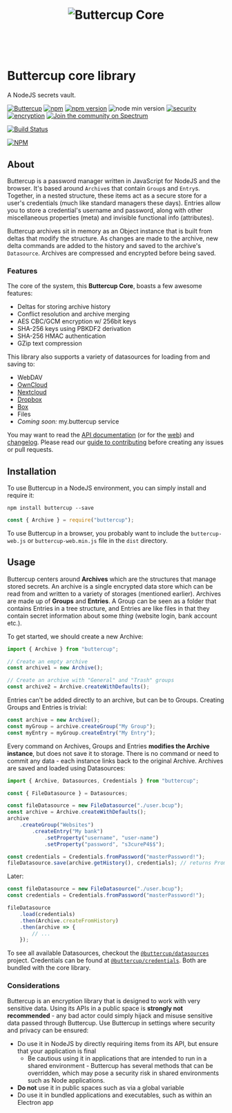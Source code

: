 <h1 align="center">
  <br/>
  <img src="https://cdn.rawgit.com/buttercup-pw/buttercup-assets/054fc0fa/badge/core.svg" alt="Buttercup Core">
  <br/>
  <br/>
  <br/>
</h1>

# Buttercup core library

A NodeJS secrets vault.

[![Buttercup](https://cdn.rawgit.com/buttercup-pw/buttercup-assets/6582a033/badge/buttercup-slim.svg)](https://buttercup.pw) [![npm](https://img.shields.io/npm/dt/buttercup.svg)](https://www.npmjs.com/package/buttercup) [![npm version](https://badge.fury.io/js/buttercup.svg)](https://badge.fury.io/js/buttercup) ![node min version](https://img.shields.io/badge/node-%3E%3D%206.x-lightgrey.svg) [![security](https://img.shields.io/badge/Security-As%20you%20wish-green.svg)](https://www.npmjs.com/package/buttercup) [![encryption](https://img.shields.io/badge/Encryption-AES%20256%20CBC%2FGCM-red.svg)](https://tools.ietf.org/html/rfc3602) [![Join the community on Spectrum](https://withspectrum.github.io/badge/badge.svg)](https://spectrum.chat/buttercup)

[![Build Status](https://travis-ci.org/buttercup/buttercup-core.svg?branch=master)](https://travis-ci.org/buttercup/buttercup-core)

[![NPM](https://nodei.co/npm/buttercup.png)](https://www.npmjs.com/package/buttercup)

## About

Buttercup is a password manager written in JavaScript for NodeJS and the browser. It's based around `Archive`s that contain `Group`s and `Entry`s. Together, in a nested structure, these items act as a secure store for a user's credentials (much like standard managers these days). Entries allow you to store a credential's username and password, along with other miscellaneous properties (meta) and invisible functional info (attributes).

Buttercup archives sit in memory as an Object instance that is built from deltas that modify the structure. As changes are made to the archive, new delta commands are added to the history and saved to the archive's `Datasource`. Archives are compressed and encrypted before being saved.

### Features

The core of the system, this **Buttercup Core**, boasts a few awesome features:

 * Deltas for storing archive history
 * Conflict resolution and archive merging
 * AES CBC/GCM encryption w/ 256bit keys
 * SHA-256 keys using PBKDF2 derivation
 * SHA-256 HMAC authentication
 * GZip text compression

This library also supports a variety of datasources for loading from and saving to:

 * WebDAV
 * [OwnCloud](https://owncloud.org/)
 * [Nextcloud](https://nextcloud.com/)
 * [Dropbox](https://www.dropbox.com/)
 * [Box](https://www.box.com/)
 * Files
 * _Coming soon:_ my.buttercup service

You may want to read the [API documentation](https://github.com/buttercup/buttercup-core/blob/master/API.md) (or for the [web](https://github.com/buttercup/buttercup-core/blob/master/API_WEB.md)) and [changelog](https://github.com/buttercup/buttercup-core/blob/master/CHANGELOG.md). Please read our [guide to contributing](https://github.com/buttercup/buttercup-core/blob/master/CONTRIBUTING.md) before creating any issues or pull requests.

## Installation

To use Buttercup in a NodeJS environment, you can simply install and require it:

```shell
npm install buttercup --save
```

```javascript
const { Archive } = require("buttercup");
```

To use Buttercup in a browser, you probably want to include the `buttercup-web.js` or `buttercup-web.min.js` file in the `dist` directory.

## Usage

Buttercup centers around **Archives** which are the structures that manage stored secrets. An archive is a single encrypted data store which can be read from and written to a variety of storages (mentioned earlier). Archives are made up of **Groups** and **Entries**. A Group can be seen as a folder that contains Entries in a tree structure, and Entries are like files in that they contain secret information about some _thing_ (website login, bank account etc.).

To get started, we should create a new Archive:

```javascript
import { Archive } from "buttercup";

// Create an empty archive
const archive1 = new Archive();

// Create an archive with "General" and "Trash" groups
const archive2 = Archive.createWithDefaults();
```

Entries can't be added directly to an archive, but can be to Groups. Creating Groups and Entries is trivial:

```javascript
const archive = new Archive();
const myGroup = archive.createGroup("My Group");
const myEntry = myGroup.createEntry("My Entry");
```

Every command on Archives, Groups and Entries **modifies the Archive instance**, but does not save it to storage. There is no command or need to commit any data - each instance links back to the original Archive. Archives are saved and loaded using Datasources:

```javascript
import { Archive, Datasources, Credentials } from "buttercup";

const { FileDatasource } = Datasources;

const fileDatasource = new FileDatasource("./user.bcup");
const archive = Archive.createWithDefaults();
archive
    .createGroup("Websites")
        .createEntry("My bank")
            .setProperty("username", "user-name")
            .setProperty("password", "s3cureP4$$");

const credentials = Credentials.fromPassword("masterPassword!");
fileDatasource.save(archive.getHistory(), credentials); // returns Promise
```

Later:

```javascript
const fileDatasource = new FileDatasource("./user.bcup");
const credentials = Credentials.fromPassword("masterPassword!");

fileDatasource
    .load(credentials)
    .then(Archive.createFromHistory)
    .then(archive => {
        // ...
    });
```

To see all available Datasources, checkout the [`@buttercup/datasources`](https://github.com/buttercup/datasources) project. Credentials can be found at [`@buttercup/credentials`](https://github.com/buttercup/credentials). Both are bundled with the core library.

### Considerations
Buttercup is an encryption library that is designed to work with very sensitive data. Using its APIs in a public space is **strongly not recommended** - any bad actor could simply hijack and misuse sensitive data passed through Buttercup. Use Buttercup in settings where security and privacy can be ensured:

 * Do use it in NodeJS by directly requiring items from its API, but ensure that your application is final
   * Be cautious using it in applications that are intended to run in a shared environment - Buttercup has several methods that can be overridden, which may pose a security risk in shared environments such as Node applications.
 * **Do not** use it in public spaces such as via a global variable
 * Do use it in bundled applications and executables, such as within an Electron app
